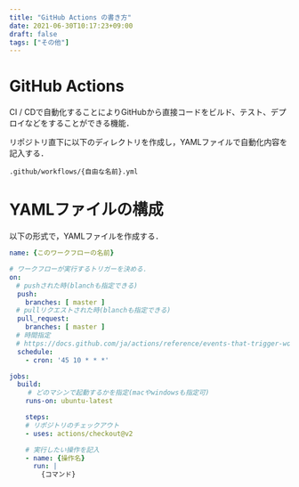 ```yaml
---
title: "GitHub Actions の書き方"
date: 2021-06-30T10:17:23+09:00
draft: false
tags: ["その他"] 
---
```

<!--more-->

# GitHub Actions
CI / CDで自動化することによりGitHubから直接コードをビルド、テスト、デプロイなどをすることができる機能．

リポジトリ直下に以下のディレクトリを作成し，YAMLファイルで自動化内容を記入する．
```
.github/workflows/{自由な名前}.yml
```

# YAMLファイルの構成

以下の形式で，YAMLファイルを作成する．

```yml
name: {このワークフローの名前}

# ワークフローが実行するトリガーを決める．
on:
　# pushされた時(blanchも指定できる)
  push:
    branches: [ master ]
　# pullリクエストされた時(blanchも指定できる)
  pull_request:
    branches: [ master ]
　# 時間指定
　# https://docs.github.com/ja/actions/reference/events-that-trigger-workflows
  schedule:
    - cron: '45 10 * * *'

jobs:
  build:
  　 # どのマシンで起動するかを指定(macやwindowsも指定可)
    runs-on: ubuntu-latest

    steps:
    # リポジトリのチェックアウト
    - uses: actions/checkout@v2

    # 実行したい操作を記入
    - name: {操作名}
      run: |
        {コマンド}

```
